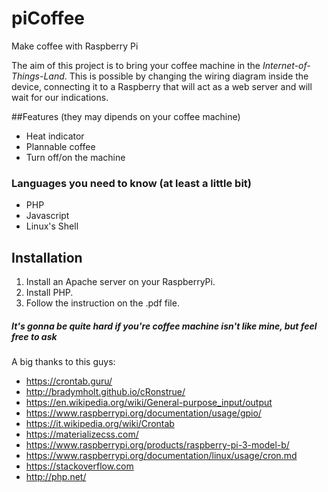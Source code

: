 # **piCoffee**

Make coffee with Raspberry Pi

The aim of this project is to bring your coffee machine in the *Internet-of-Things-Land*.
This is possible by changing the wiring diagram inside the device, connecting it to a Raspberry that will act as a web server and will wait for our indications.

##Features  (they may dipends on your coffee machine)
- Heat indicator
- Plannable coffee
- Turn off/on the machine

### Languages you need to know (at least a little bit)
- PHP
- Javascript
- Linux's Shell

## Installation
1. Install an Apache server on your RaspberryPi.
2. Install PHP.
3. Follow the instruction on the .pdf file.

##### It's gonna be quite hard if you're coffee machine isn't like mine, but feel free to ask


A big thanks to this guys:


- https://crontab.guru/
-  http://bradymholt.github.io/cRonstrue/
- https://en.wikipedia.org/wiki/General-purpose_input/output
- https://www.raspberrypi.org/documentation/usage/gpio/
- https://it.wikipedia.org/wiki/Crontab
- https://materializecss.com/
- https://www.raspberrypi.org/products/raspberry-pi-3-model-b/
- https://www.raspberrypi.org/documentation/linux/usage/cron.md
- https://stackoverflow.com
- http://php.net/
